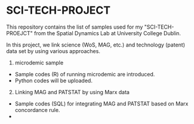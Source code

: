 # SCI-TECH-PROJECT

This repository contains the list of samples used for my "SCI-TECH-PROEJCT" from the Spatial Dynamics Lab at University College Dublin.

In this project, we link science (WoS, MAG, etc.) and technology (patent) data set by using various approaches.

1. microdemic sample
- Sample codes (R) of running microdemic are introduced.
- Python codes will be uploaded.

2. Linking MAG and PATSTAT by using Marx data 
- Sample codes (SQL) for integrating MAG and PATSTAT based on Marx concordance rule.
- 
